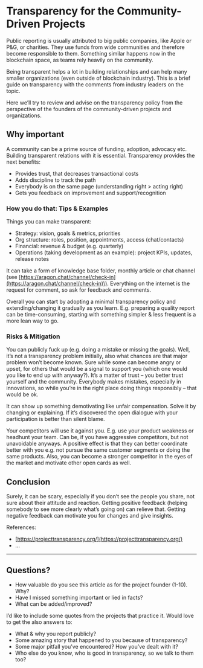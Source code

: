 # Transparency for the Community-Driven Projects

Public reporting is usually attributed to big public companies, like Apple or P&G, or charities. They use funds from wide communities and therefore become responsible to them. Something similar happens now in the blockchain space, as teams rely heavily on the community.  


Being transparent helps a lot in building relationships and can help many smaller organizations \(even outside of blockchain industry\). This is a brief guide on transparency with the comments from industry leaders on the topic.  


Here we’ll try to review and advise on the transparency policy from the perspective of the founders of the community-driven projects and organizations.  


## Why important

A community can be a prime source of funding, adoption, advocacy etc. Building transparent relations with it is essential. Transparency  provides the next benefits:  


* Provides trust, that decreases transactional costs
* Adds discipline to track the path
* Everybody is on the same page \(understanding right &gt; acting right\)
* Gets you feedback on improvement and support/recognition

### How you do that: Tips & Examples

Things you can make transparent:

* Strategy: vision, goals & metrics, priorities
* Org structure: roles, position, appointments, access \(chat/contacts\)
* Financial: revenue & budget \(e.g. quarterly\)
* Operations \(taking development as an example\): project KPIs, updates, release notes

It can take a form of knowledge base folder, monthly article or chat channel \(see [https://aragon.chat/channel/check-in](https://aragon.chat/channel/check-in)\). Everything on the internet is the request for comment, so ask for feedback and comments.

Overall you can start by adopting a minimal transparency policy and extending/changing it gradually as you learn. E.g. preparing a quality report can be time-consuming, starting with something simpler & less frequent is a more lean way to go.  


### Risks & Mitigation

You can publicly fuck up \(e.g. doing a mistake or missing the goals\). Well, it’s not a transparency problem initially, also what chances are that major problem won’t become known. Sure while some can become angry or upset, for others that would be a signal to support you \(which one would you like to end up with anyway?\). It’s a matter of trust – you better trust yourself and the community. Everybody makes mistakes, especially in innovations, so while you’re in the right place doing things responsibly – that would be ok.  


It can show up something demotivating like unfair compensation. Solve it by changing or explaining. If it’s discovered the open dialogue with your participation is better than silent blame.  


Your competitors will use it against you. E.g. use your product weakness or headhunt your team. Can be, if you have aggressive competitors, but not unavoidable anyways. A positive effect is that they can better coordinate better with you e.g. not pursue the same customer segments or doing the same products. Also, you can become a stronger competitor in the eyes of the market and motivate other open cards as well.  


## Conclusion

Surely, it can be scary, especially if you don’t see the people you share, not sure about their attitude and reaction. Getting positive feedback \(helping somebody to see more clearly what’s going on\) can relieve that. Getting negative feedback can motivate you for changes and give insights.  
  


References:

* [https://projecttransparency.org/](https://projecttransparency.org/)
* ...

-------

## Questions?

* How valuable do you see this article as for the project founder \(1-10\). Why?
* Have I missed something important or lied in facts?
* What can be added/improved?

I’d like to include some quotes from the projects that practice it. Would love to get the also answers to:

* What & why you report publicly?
* Some amazing story that happened to you because of transparency?
* Some major pitfall you’ve encountered? How you’ve dealt with it?
* Who else do you know, who is good in transparency, so we talk to them too?

